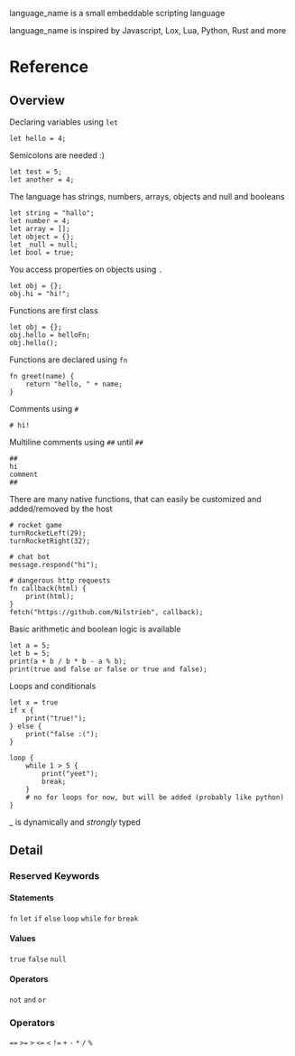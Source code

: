 language_name is a small embeddable scripting language

language_name is inspired by Javascript, Lox, Lua, Python, Rust and more

# Reference

## Overview

Declaring variables using `let`

```
let hello = 4;
```

Semicolons are needed :)

```
let test = 5;
let another = 4;
```

The language has strings, numbers, arrays, objects and null and booleans

```
let string = "hallo";
let number = 4;
let array = [];
let object = {};
let _null = null;
let bool = true;
```

You access properties on objects using `.`

```
let obj = {};
obj.hi = "hi!";
```

Functions are first class

```
let obj = {};
obj.hello = helloFn;
obj.hello();
```

Functions are declared using `fn`

```
fn greet(name) {
    return "hello, " + name;
}
```

Comments using `#`
```
# hi!
```

Multiline comments using `##` until `##`
```
##
hi
comment
##
```

There are many native functions, that can easily be customized and added/removed by the host

```
# rocket game
turnRocketLeft(29);
turnRocketRight(32);

# chat bot
message.respond("hi");

# dangerous http requests
fn callback(html) {
    print(html);
}
fetch("https://github.com/Nilstrieb", callback);
```

Basic arithmetic and boolean logic is available

```
let a = 5;
let b = 5;
print(a + b / b * b - a % b);
print(true and false or false or true and false);
```

Loops and conditionals

```
let x = true
if x {
    print("true!");
} else {
    print("false :(");
}

loop {
    while 1 > 5 {
        print("yeet");
        break;
    }
    # no for loops for now, but will be added (probably like python)
}
```

_ is dynamically and *strongly* typed

## Detail

### Reserved Keywords

#### Statements
`fn`
`let`
`if`
`else`
`loop`
`while`
`for`
`break`

#### Values
`true`
`false`
`null`

#### Operators
`not`
`and`
`or`

### Operators
`==`
`>=`
`>`
`<=`
`<`
`!=`
`+`
`-`
`*`
`/`
`%`